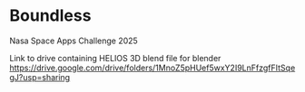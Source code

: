 # Boundless
Nasa Space Apps Challenge 2025

Link to drive containing HELIOS 3D blend file for blender
https://drive.google.com/drive/folders/1MnoZ5pHUef5wxY2I9LnFfzgfFItSqegJ?usp=sharing
